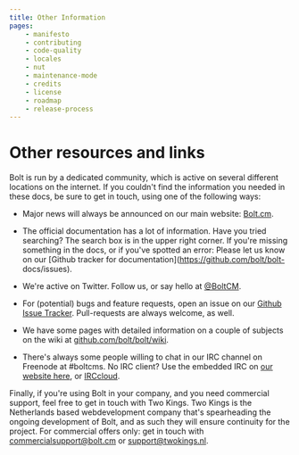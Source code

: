 ```yaml
---
title: Other Information
pages:
    - manifesto
    - contributing
    - code-quality
    - locales
    - nut
    - maintenance-mode
    - credits
    - license
    - roadmap
    - release-process
---
```

Other resources and links
=========================

Bolt is run by a dedicated community, which is active on several different
locations on the internet. If you couldn't find the information you needed in
these docs, be sure to get in touch, using one of the following ways:

  - Major news will always be announced on our main website:
    [Bolt.cm](https://bolt.cm).

  - The official documentation has a lot of information. Have you tried
    searching? The search box is in the upper right corner. If you're missing
    something in the docs, or if you've spotted an error: Please let us know on
    our [Github tracker for documentation](https://github.com/bolt/bolt-
    docs/issues).

  - We're active on Twitter. Follow us, or say hello at
    [@BoltCM](https://twitter.com/boltcm).

  - For (potential) bugs and feature requests, open an issue on our [Github
    Issue Tracker](http://github.com/bolt/bolt/issues). Pull-requests are
    always welcome, as well.

  - We have some pages with detailed information on a couple of subjects on the
    wiki at [github.com/bolt/bolt/wiki](https://github.com/bolt/bolt/wiki).

  - There's always some people willing to chat in our IRC channel on Freenode
    at #boltcms. No IRC client? Use the embedded IRC on
    [our website here](https://bolt.cm/irc), or [IRCcloud](http://irccloud.com).

Finally, if you're using Bolt in your company, and you need commercial support,
feel free to get in touch with Two Kings. Two Kings is the Netherlands based
webdevelopment company that's spearheading the ongoing development of Bolt, and
as such they will ensure continuity for the project. For commercial offers
only: get in touch with
[commercialsupport@bolt.cm](mailto:commercialsupport@bolt.cm) or
[support@twokings.nl](mailto:support@twokings.nl).
